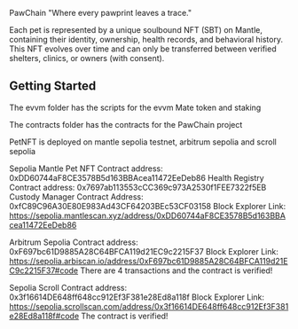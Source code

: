 PawChain "Where every pawprint leaves a trace."

Each pet is represented by a unique soulbound NFT (SBT) on Mantle, containing their identity, ownership, health records, and behavioral history. This NFT evolves over time and can only be transferred between verified shelters, clinics, or owners (with consent).

## Getting Started
The evvm folder has the scripts for the evvm Mate token and staking

The contracts folder has the contracts for the PawChain project

PetNFT is deployed on mantle sepolia testnet, arbitrum sepolia and scroll sepolia

Sepolia Mantle
Pet NFT Contract address: 0xDD60744aF8CE3578B5d163BBAcea11472EeDeb86
Health Registry Contract address: 0x7697ab113553cCC369c973A2530f1FEE7322f5EB
Custody Manager Contract Address: 0xfC89C96A30E80E983Ad43CF64203BEc53CF03158
Block Explorer Link: https://sepolia.mantlescan.xyz/address/0xDD60744aF8CE3578B5d163BBAcea11472EeDeb86

Arbitrum Sepolia
Contract address: 0xF697bc61D9885A28C64BFCA119d21EC9c2215F37
Block Explorer Link: https://sepolia.arbiscan.io/address/0xF697bc61D9885A28C64BFCA119d21EC9c2215F37#code
There are 4 transactions and the contract is verified!

Sepolia Scroll
Contract address: 0x3f16614DE648ff648cc912Ef3F381e28Ed8a118f
Block Explorer Link: https://sepolia.scrollscan.com/address/0x3f16614DE648ff648cc912Ef3F381e28Ed8a118f#code
The contract is verified!